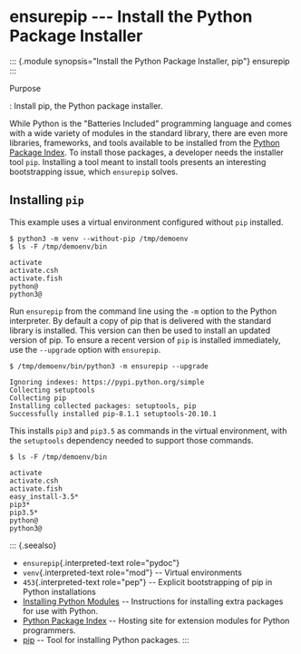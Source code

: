 # ensurepip \-\-- Install the Python Package Installer

::: {.module synopsis="Install the Python Package Installer, pip"} ensurepip :::

Purpose

: Install pip, the Python package installer.

While Python is the \"Batteries Included\" programming language and comes with a wide variety of modules in the standard library, there are even more libraries, frameworks, and tools available to be installed from the [Python Package Index](https://pypi.python.org/pypi). To install those packages, a developer needs the installer tool `pip`. Installing a tool meant to install tools presents an interesting bootstrapping issue, which `ensurepip` solves.

## Installing `pip`

This example uses a virtual environment configured without `pip` installed.

```{.sourceCode .none}
$ python3 -m venv --without-pip /tmp/demoenv
$ ls -F /tmp/demoenv/bin

activate
activate.csh
activate.fish
python@
python3@
```

Run `ensurepip` from the command line using the `-m` option to the Python interpreter. By default a copy of pip that is delivered with the standard library is installed. This version can then be used to install an updated version of pip. To ensure a recent version of `pip` is installed immediately, use the `--upgrade` option with `ensurepip`.

```{.sourceCode .none}
$ /tmp/demoenv/bin/python3 -m ensurepip --upgrade

Ignoring indexes: https://pypi.python.org/simple
Collecting setuptools
Collecting pip
Installing collected packages: setuptools, pip
Successfully installed pip-8.1.1 setuptools-20.10.1
```

This installs `pip3` and `pip3.5` as commands in the virtual environment, with the `setuptools` dependency needed to support those commands.

```{.sourceCode .none}
$ ls -F /tmp/demoenv/bin

activate
activate.csh
activate.fish
easy_install-3.5*
pip3*
pip3.5*
python@
python3@
```

::: {.seealso}

- `ensurepip`{.interpreted-text role="pydoc"}
- `venv`{.interpreted-text role="mod"} \-- Virtual environments
- `453`{.interpreted-text role="pep"} \-- Explicit bootstrapping of pip in Python installations
- [Installing Python Modules](https://docs.python.org/3.5/installing/index.html#installing-index) \-- Instructions for installing extra packages for use with Python.
- [Python Package Index](https://pypi.python.org/pypi) \-- Hosting site for extension modules for Python programmers.
- [pip](https://pypi.python.org/pypi/pip) \-- Tool for installing Python packages. :::
